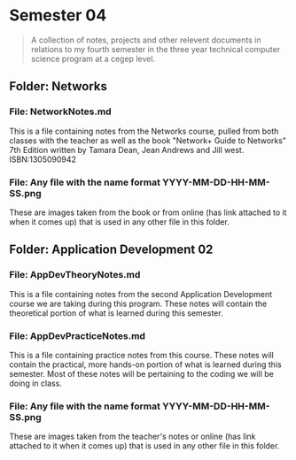 # Semester 04
> A collection of notes, projects and other relevent documents in relations to my fourth semester in the three year technical computer science program at a cegep level.

## Folder: Networks
### File: NetworkNotes.md
  This is a file containing notes from the Networks course, pulled from both classes with the teacher as well as the book "Network+ Guide to Networks" 7th Edition written by Tamara Dean, Jean Andrews and Jill west. ISBN:1305090942
  
### File: Any file with the name format YYYY-MM-DD-HH-MM-SS.png
  These are images taken from the book or from online (has link attached to it when it comes up) that is used in any other file in this folder.
  
 
## Folder: Application Development 02
### File: AppDevTheoryNotes.md
  This is a file containing notes from the second Application Development course we are taking during this program. These notes will contain the theoretical portion of what is learned during this semester.
  
### File: AppDevPracticeNotes.md
  This is a file containing practice notes from this course. These notes will contain the practical, more hands-on portion of what is learned during this semester. Most of these notes will be pertaining to the coding we will be doing in class.
  
### File: Any file with the name format YYYY-MM-DD-HH-MM-SS.png
  These are images taken from the teacher's notes or online (has link attached to it when it comes up) that is used in any other file in this folder.
